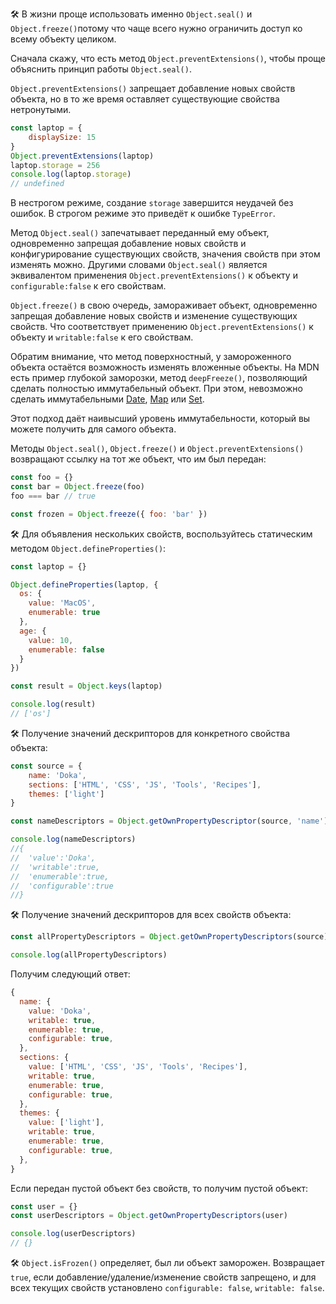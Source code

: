 🛠 В жизни проще использовать именно `Object.seal()` и `Object.freeze()`потому что чаще всего нужно ограничить доступ ко всему объекту целиком.

Сначала скажу, что есть метод `Object.preventExtensions()`, чтобы проще объяснить принцип работы `Object.seal()`.

`Object.preventExtensions()` запрещает добавление новых свойств объекта, но в то же время оставляет существующие свойства нетронутыми.

```js
const laptop = {
    displaySize: 15
}
Object.preventExtensions(laptop)
laptop.storage = 256
console.log(laptop.storage)
// undefined
```

В нестрогом режиме, создание `storage` завершится неудачей без ошибок. В строгом режиме это приведёт к ошибке `TypeError`.

Метод `Object.seal()` запечатывает переданный ему объект, одновременно запрещая добавление новых свойств и конфигурирование существующих свойств, значения свойств при этом изменять можно. Другими словами `Object.seal()` является эквивалентом применения `Object.preventExtensions()` к объекту и `configurable:false` к его свойствам.

`Object.freeze()` в свою очередь, замораживает объект, одновременно запрещая добавление новых свойств и изменение существующих свойств. Что соответствует применению `Object.preventExtensions()` к объекту и `writable:false` к его свойствам.

Обратим внимание, что метод поверхностный, у замороженного объекта остаётся возможность изменять вложенные объекты. На MDN есть пример глубокой заморозки, метод `deepFreeze()`, позволяющий сделать полностью иммутабельный объект. При этом, невозможно сделать иммутабельными [Date](/js/date/), [Map](/js/map/) или [Set](/js/set/).

Этот подход даёт наивысший уровень иммутабельности, который вы можете получить для самого объекта.

Методы `Object.seal()`, `Object.freeze()` и `Object.preventExtensions()` возвращают ссылку на тот же объект, что им был передан:

```js
const foo = {}
const bar = Object.freeze(foo)
foo === bar // true
```

```js
const frozen = Object.freeze({ foo: 'bar' })
```

🛠 Для объявления нескольких свойств, воспользуйтесь статическим методом `Object.defineProperties()`:
```js
const laptop = {}

Object.defineProperties(laptop, {
  os: {
    value: 'MacOS',
    enumerable: true
  },
  age: {
    value: 10,
    enumerable: false
  }
})

const result = Object.keys(laptop)

console.log(result)
// ['os']
```

🛠 Получение значений дескрипторов для конкретного свойства объекта:

```js
const source = {
    name: 'Doka',
    sections: ['HTML', 'CSS', 'JS', 'Tools', 'Recipes'],
    themes: ['light']
}

const nameDescriptors = Object.getOwnPropertyDescriptor(source, 'name')

console.log(nameDescriptors)
//{
//  'value':'Doka',
//  'writable':true,
//  'enumerable':true,
//  'configurable':true
//}
```

🛠 Получение значений дескрипторов для всех свойств объекта:

```js
const allPropertyDescriptors = Object.getOwnPropertyDescriptors(source)

console.log(allPropertyDescriptors)
```

Получим следующий ответ:

```js
{
  name: {
    value: 'Doka',
    writable: true,
    enumerable: true,
    configurable: true,
  },
  sections: {
    value: ['HTML', 'CSS', 'JS', 'Tools', 'Recipes'],
    writable: true,
    enumerable: true,
    configurable: true,
  },
  themes: {
    value: ['light'],
    writable: true,
    enumerable: true,
    configurable: true,
  },
}
```

Если передан пустой объект без свойств, то получим пустой объект:

```js
const user = {}
const userDescriptors = Object.getOwnPropertyDescriptors(user)

console.log(userDescriptors)
// {}
```

🛠  `Object.isFrozen()` определяет, был ли объект заморожен. Возвращает `true`, если добавление/удаление/изменение свойств запрещено, и для всех текущих свойств установлено `configurable: false`, `writable: false`.
